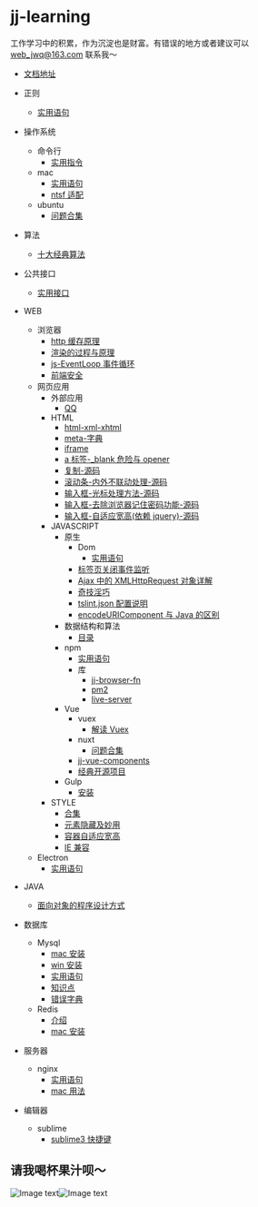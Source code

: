 # jj-learning

工作学习中的积累，作为沉淀也是财富。有错误的地方或者建议可以 web_jwq@163.com 联系我～

-   [文档地址](https://sunny-world.github.io/jj-learning/)

-   正则
    -   [实用语句](./正则/实用语句.md)
-   操作系统
    -   命令行
        -   [实用指令](./操作系统/命令行/实用指令.md)
    -   mac
        -   [实用语句](./操作系统/mac/实用语句.md)
        -   [ntsf 适配](./操作系统/mac/ntsf适配.md)
    -   ubuntu
        -   [问题合集](./操作系统/ubuntu/问题合集.md)
-   算法
    -   [十大经典算法](./算法/十大经典算法.md)
-   公共接口
    -   [实用接口](./公共接口//实用接口.md)
-   WEB
    -   浏览器
        -   [http 缓存原理](./WEB/浏览器/http缓存原理.md)
        -   [渲染的过程与原理](./WEB/浏览器/渲染的过程与原理.md)
        -   [js-EventLoop 事件循环](./WEB/浏览器/js-EventLoop事件循环.md)
        -   [前端安全](./WEB/浏览器/前端安全.md)
    -   网页应用
        -   外部应用
            -   [QQ](./WEB/网页应用/外部应用/QQ.md)
        -   HTML
            -   [html-xml-xhtml](./WEB/网页应用/HTML/html-xml-xhtml.md)
            -   [meta-字典](./WEB/网页应用/HTML/meta-字典.md)
            -   [iframe](./WEB/网页应用/HTML/iframe.md)
            -   [a 标签-\_blank 危险与 opener](./WEB/网页应用/HTML/a标签-_blank危险与opener.md)
            -   [复制-源码](./WEB/网页应用/HTML/复制.md)
            -   [滚动条-内外不联动处理-源码](./WEB/网页应用/HTML/滚动条-内外不联动处理.md)
            -   [输入框-光标处理方法-源码](./WEB/网页应用/HTML/输入框-光标处理方法.md)
            -   [输入框-去除浏览器记住密码功能-源码](./WEB/网页应用/HTML/输入框-去除浏览器记住密码功能.md)
            -   [输入框-自适应宽高(依赖 jquery)-源码](<./WEB/网页应用/HTML/输入框-自适应宽高(依赖jquery).md>)
        -   JAVASCRIPT
            -   原生
                -   Dom
                    -   [实用语句](./WEB/网页应用/JAVASCRIPT/原生/Dom/实用语句.md)
                -   [标签页关闭事件监听](./WEB/网页应用/JAVASCRIPT/原生/标签页关闭事件监听.md)
                -   [Ajax 中的 XMLHttpRequest 对象详解](./WEB/网页应用/JAVASCRIPT/原生/Ajax中的XMLHttpRequest对象详解.md)
                -   [奇技淫巧](./WEB/网页应用/JAVASCRIPT/原生/奇技淫巧.md)
                -   [tslint.json 配置说明](./WEB/网页应用/JAVASCRIPT/原生/tslint.json配置说明.md)
                -   [encodeURIComponent 与 Java 的区别](./WEB/网页应用/JAVASCRIPT/原生/encodeURIComponent与Java的区别.md)
            -   数据结构和算法
                -   [目录](./WEB/网页应用/JAVASCRIPT/数据结构和算法/目录.md)
            -   npm
                -   [实用语句](./WEB/网页应用/JAVASCRIPT/npm/实用语句.md)
                -   库
                    -   [jj-browser-fn](https://github.com/Javison666/jj-browser-fn)
                    -   [pm2](./WEB/网页应用/JAVASCRIPT/npm/库/pm2.md)
                    -   [live-server](./WEB/网页应用/JAVASCRIPT/npm/库/live-server.md)
            -   Vue
                -   vuex
                    -   [解读 Vuex](./WEB/网页应用/JAVASCRIPT/Vue/vuex/解读Vuex.md)
                -   nuxt
                    -   [问题合集](./WEB/网页应用/JAVASCRIPT/Vue/nuxt/问题合集.md)
                -   [jj-vue-components](https://hangzhou-zhiwang.github.io/jj-vue-components/dist/#/)
                -   [经典开源项目](./WEB/网页应用/JAVASCRIPT/Vue/经典开源项目.md)
            -   Gulp
                -   [安装](./WEB/网页应用/JAVASCRIPT/Gulp/安装.md)
        -   STYLE
            -   [合集](./WEB/网页应用/STYLE/合集.md)
            -   [元素隐藏及妙用](./WEB/网页应用/STYLE/元素隐藏及妙用.md)
            -   [容器自适应宽高](./WEB/网页应用/STYLE/容器自适应宽高.md)
            -   [IE 兼容](./WEB/网页应用/STYLE/IE兼容.md)
    -   Electron
        -   [实用语句](./WEB/Electron/实用语句.md)
-   JAVA
    -   [面向对象的程序设计方式](./JAVA/面向对象的程序设计方式.md)
-   数据库
    -   Mysql
        -   [mac 安装](./数据库/Mysql/mac安装.md)
        -   [win 安装](./数据库/Mysql/win安装.md)
        -   [实用语句](./数据库/Mysql/实用语句.md)
        -   [知识点](./数据库/Mysql/知识点.md)
        -   [错误字典](./数据库/Mysql/错误字典.md)
    -   Redis
        -   [介绍](./数据库/Redis/介绍.md)
        -   [mac 安装](./数据库/Redis/mac安装.md)
-   服务器
    -   nginx
        -   [实用语句](./服务器/nginx/实用语句.md)
        -   [mac 用法](./服务器/nginx/mac用法.md)
-   编辑器
    -   sublime
        -   [sublime3 快捷键](./编辑器/sublime/sublime3快捷键.md)

## 请我喝杯果汁呗～

![Image text](https://github.com/sunny-world/jj-learning/blob/master/image/alipay.jpg?raw=true)![Image text](https://github.com/sunny-world/jj-learning/blob/master/image/wechat.jpg?raw=true)
